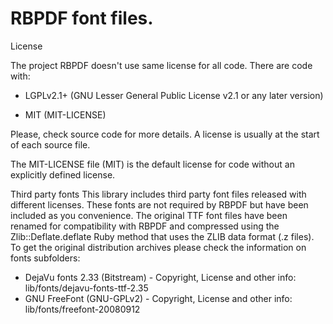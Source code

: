 
# RBPDF font files.

License

  The project RBPDF doesn't use same license for all code. There are
  code with:

   * LGPLv2.1+ (GNU Lesser General Public License v2.1 or any later version)

   * MIT (MIT-LICENSE)

  Please, check source code for more details. A license is usually at the start
  of each source file.

  The MIT-LICENSE file (MIT) is the default license for code without an explicitly
  defined license.

Third party fonts
  This library includes third party font files released with different licenses.
  These fonts are not required by RBPDF but have been included as you convenience.
  The original TTF font files have been renamed for compatibility with RBPDF and compressed using the Zlib::Deflate.deflate Ruby method that uses the ZLIB data format (.z files).
  To get the original distribution archives please check the information on fonts subfolders:
   - DejaVu fonts 2.33 (Bitstream) - Copyright, License and other info: lib/fonts/dejavu-fonts-ttf-2.35
   - GNU FreeFont (GNU-GPLv2) - Copyright, License and other info: lib/fonts/freefont-20080912


